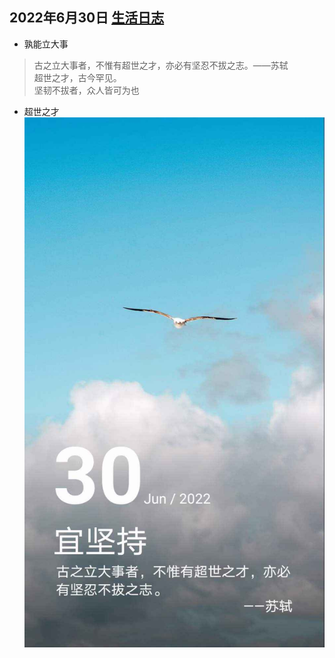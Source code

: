 ## 2022年6月30日  [生活日志](../life.md)
- 孰能立大事
> 古之立大事者，不惟有超世之才，亦必有坚忍不拔之志。——苏轼  
超世之才，古今罕见。  
坚韧不拔者，众人皆可为也  
> 
- 超世之才
![](../img/20220630.jpg)
